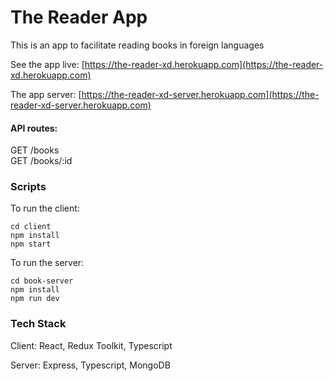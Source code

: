 
# The Reader App

This is an app to facilitate reading books in foreign languages

See the app live: [https://the-reader-xd.herokuapp.com](https://the-reader-xd.herokuapp.com)

The app server: [https://the-reader-xd-server.herokuapp.com](https://the-reader-xd-server.herokuapp.com)

#### API routes:

GET /books  
GET /books/:id

### Scripts

To run the client:

```
cd client 
npm install
npm start
```

To run the server:

```
cd book-server
npm install
npm run dev
```

### Tech Stack

Client: React, Redux Toolkit, Typescript

Server: Express, Typescript, MongoDB